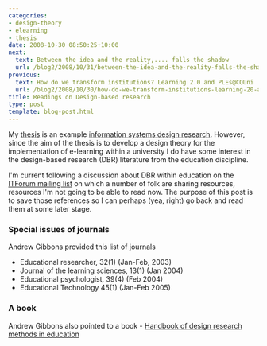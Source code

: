 ```yaml
---
categories:
- design-theory
- elearning
- thesis
date: 2008-10-30 08:50:25+10:00
next:
  text: Between the idea and the reality,.... falls the shadow
  url: /blog2/2008/10/31/between-the-idea-and-the-reality-falls-the-shadow/
previous:
  text: How do we transform institutions? Learning 2.0 and PLEs@CQUni
  url: /blog2/2008/10/30/how-do-we-transform-institutions-learning-20-and-plescquni/
title: Readings on Design-based research
type: post
template: blog-post.html
---
```

My [thesis](/blog2/research/phd-thesis/) is an example [information systems design research](http://ais.affiniscape.com/displaycommon.cfm?an=1&subarticlenbr=279). However, since the aim of the thesis is to develop a design theory for the implementation of e-learning within a university I do have some interest in the design-based research (DBR) literature from the education discipline.

I'm current following a discussion about DBR within education on the [ITForum mailing list](http://it.coe.uga.edu/itforum/) on which a number of folk are sharing resources, resources I'm not going to be able to read now. The purpose of this post is to save those references so I can perhaps (yea, right) go back and read them at some later stage.

### Special issues of journals

Andrew Gibbons provided this list of journals

- Educational researcher, 32(1) (Jan-Feb, 2003)
- Journal of the learning sciences, 13(1) (Jan 2004)
- Educational psychologist, 39(4) (Feb 2004)
- Educational Technology 45(1) (Jan-Feb 2005)

### A book

Andrew Gibbons also pointed to a book - [Handbook of design research methods in education](http://www.amazon.com/Handbook-Design-Research-Methods-Education/dp/0805860592/ref=sr_1_1?ie=UTF8&s=books&qid=1225320467&sr=1-1)